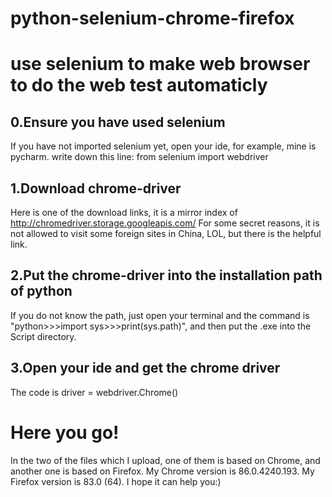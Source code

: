 # python-selenium-chrome-firefox
use selenium to make web browser to do the web test  automaticly
=========

0.Ensure you have used selenium 
-----
If you have not imported selenium yet, open your ide, for example, mine is pycharm.
write down this line: from selenium import webdriver

1.Download chrome-driver
-----
Here is one of the download links, it is a mirror index of http://chromedriver.storage.googleapis.com/
For some secret reasons, it is not allowed to visit some foreign sites in China, LOL, but there is the helpful link.

2.Put the chrome-driver into the installation path of python
------
If you do not know the path, just open your terminal and the command is "python>>>import sys>>>print(sys.path)",
and then put the .exe into the Script directory.

3.Open your ide and get the chrome driver
----
The code is  driver = webdriver.Chrome()

Here  you  go!
==========
In the two of the files which I upload, one of them is based on Chrome, and another one is based on Firefox.
My Chrome version is 86.0.4240.193.
My Firefox version is 83.0 (64).
I hope it can help you:)

